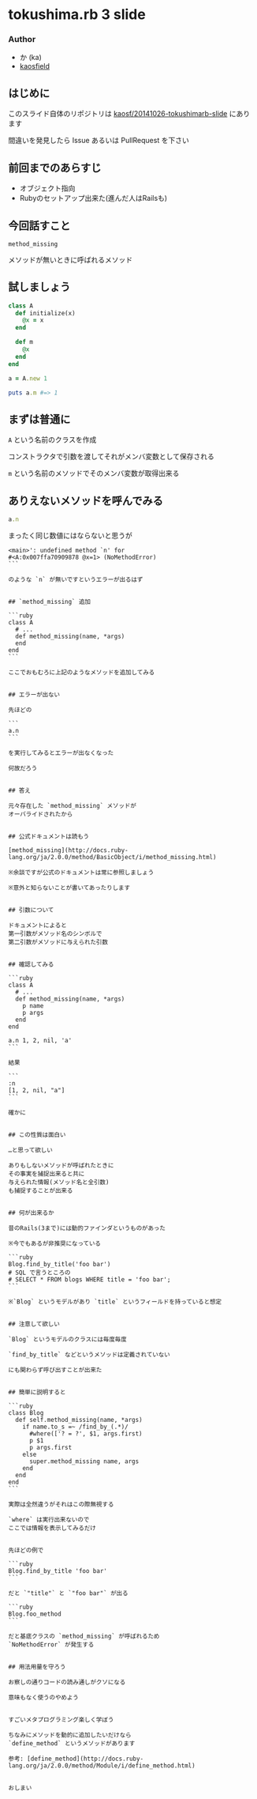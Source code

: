 # tokushima.rb 3 slide

### Author

* か (ka)
* [kaosfield](http://www.kaosfield.net)


## はじめに

このスライド自体のリポジトリは [kaosf/20141026-tokushimarb-slide](https://github.com/kaosf/20141026-tokushimarb-slide) にあります

間違いを発見したら Issue あるいは PullRequest を下さい


## 前回までのあらすじ

* オブジェクト指向
* Rubyのセットアップ出来た(進んだ人はRailsも)


## 今回話すこと

```
method_missing
```

メソッドが無いときに呼ばれるメソッド


## 試しましょう

```ruby
class A
  def initialize(x)
    @x = x
  end

  def m
    @x
  end
end

a = A.new 1

puts a.m #=> 1
```


## まずは普通に

`A` という名前のクラスを作成

コンストラクタで引数を渡してそれがメンバ変数として保存される

`m` という名前のメソッドでそのメンバ変数が取得出来る


## ありえないメソッドを呼んでみる

```ruby
a.n
```

まったく同じ数値にはならないと思うが

````
<main>': undefined method `n' for
#<A:0x007ffa70909878 @x=1> (NoMethodError)
```

のような `n` が無いですというエラーが出るはず


## `method_missing` 追加

```ruby
class A
  # ...
  def method_missing(name, *args)
  end
end
```

ここでおもむろに上記のようなメソッドを追加してみる


## エラーが出ない

先ほどの

```
a.n
```

を実行してみるとエラーが出なくなった

何故だろう


## 答え

元々存在した `method_missing` メソッドが  
オーバライドされたから


## 公式ドキュメントは読もう

[method_missing](http://docs.ruby-lang.org/ja/2.0.0/method/BasicObject/i/method_missing.html)

※余談ですが公式のドキュメントは常に参照しましょう

※意外と知らないことが書いてあったりします


## 引数について

ドキュメントによると  
第一引数がメソッド名のシンボルで  
第二引数がメソッドに与えられた引数


## 確認してみる

```ruby
class A
  # ...
  def method_missing(name, *args)
    p name
    p args
  end
end

a.n 1, 2, nil, 'a'
```

結果

```
:n
[1, 2, nil, "a"]
```

確かに


## この性質は面白い

…と思って欲しい

ありもしないメソッドが呼ばれたときに  
その事実を捕捉出来ると共に  
与えられた情報(メソッド名と全引数)  
も捕捉することが出来る


## 何が出来るか

昔のRails(3まで)には動的ファインダというものがあった

※今でもあるが非推奨になっている

```ruby
Blog.find_by_title('foo bar')
# SQL で言うところの
# SELECT * FROM blogs WHERE title = 'foo bar';
```

※`Blog` というモデルがあり `title` というフィールドを持っていると想定


## 注意して欲しい

`Blog` というモデルのクラスには毎度毎度

`find_by_title` などというメソッドは定義されていない

にも関わらず呼び出すことが出来た


## 簡単に説明すると

```ruby
class Blog
  def self.method_missing(name, *args)
    if name.to_s =~ /find_by_(.*)/
      #where(['? = ?', $1, args.first)
      p $1
      p args.first
    else
      super.method_missing name, args
    end
  end
end
```

実際は全然違うがそれはこの際無視する

`where` は実行出来ないので  
ここでは情報を表示してみるだけ


先ほどの例で

```ruby
Blog.find_by_title 'foo bar'
```

だと `"title"` と `"foo bar"` が出る

```ruby
Blog.foo_method
```

だと基底クラスの `method_missing` が呼ばれるため  
`NoMethodError` が発生する


## 用法用量を守ろう

お察しの通りコードの読み通しがクソになる

意味もなく使うのやめよう


すごいメタプログラミング楽しく学ぼう

ちなみにメソッドを動的に追加したいだけなら  
`define_method` というメソッドがあります

参考: [define_method](http://docs.ruby-lang.org/ja/2.0.0/method/Module/i/define_method.html)


おしまい
